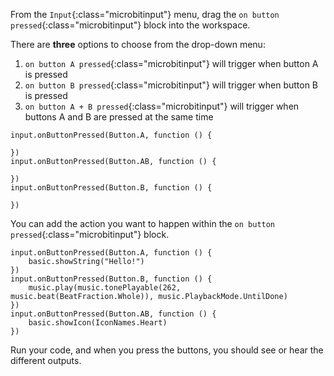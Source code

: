 From the `Input`{:class="microbitinput"} menu, drag the `on button pressed`{:class="microbitinput"} block into the workspace.

There are **three** options to choose from the drop-down menu:
1. `on button A pressed`{:class="microbitinput"} will trigger when button A is pressed
2. `on button B pressed`{:class="microbitinput"} will trigger when button B is pressed
3. `on button A + B pressed`{:class="microbitinput"} will trigger when buttons A and B are pressed at the same time

```microbit
input.onButtonPressed(Button.A, function () {
	
})
input.onButtonPressed(Button.AB, function () {
	
})
input.onButtonPressed(Button.B, function () {
	
})
```

You can add the action you want to happen within the `on button pressed`{:class="microbitinput"} block.

```microbit
input.onButtonPressed(Button.A, function () {
    basic.showString("Hello!")
})
input.onButtonPressed(Button.B, function () {
    music.play(music.tonePlayable(262, music.beat(BeatFraction.Whole)), music.PlaybackMode.UntilDone)
})
input.onButtonPressed(Button.AB, function () {
    basic.showIcon(IconNames.Heart)
})
```

Run your code, and when you press the buttons, you should see or hear the different outputs.
